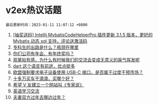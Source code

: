 # v2ex热议话题

`最后更新时间：2023-01-11 11:07:12 +0800`

1. [[抽奖送码] Intellij MybatisCodeHelperPro 插件更新 3.1.5 版本，更好的 Mybatis 动态 sql 支持，评论送激活码](https://www.v2ex.com/t/907864)
1. [专科生的出路是什么？瓶颈在哪里](https://www.v2ex.com/t/907921)
1. [你们公司有年会、有年终奖吗？](https://www.v2ex.com/t/907857)
1. [观某帖有感，为什么有时候我们的交流会变成无意义的戾气挥发呢](https://www.v2ex.com/t/907970)
1. [dart 这个语言有前途，优点挺多](https://www.v2ex.com/t/907891)
1. [欧盟强制要求电子设备使用 USB-C 接口，是否属于过度干预市场？](https://www.v2ex.com/t/907953)
1. [十多万买车干滴滴，买哪个好？](https://www.v2ex.com/t/907991)
1. [希望 V 友建立一个网站叫《专家说》](https://www.v2ex.com/t/907899)
1. [英语学习交流](https://www.v2ex.com/t/907877)
1. [夫妻双方过年去哪边过年？](https://www.v2ex.com/t/907978)

